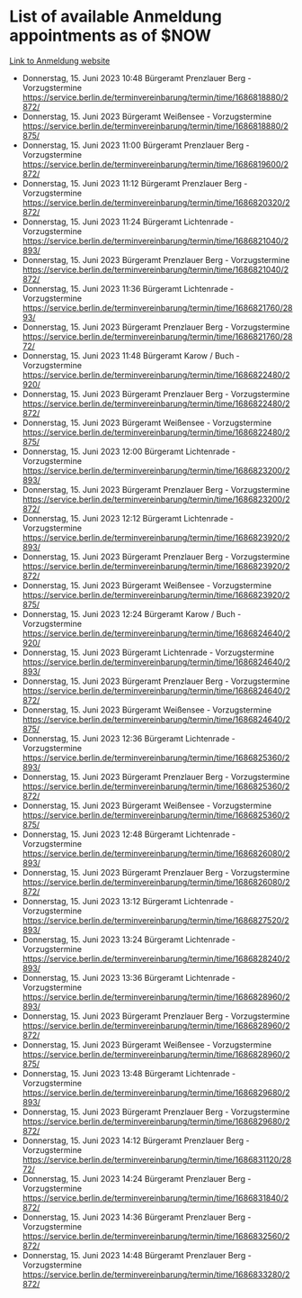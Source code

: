 # List of available Anmeldung appointments as of $NOW
[Link to Anmeldung website](https://service.berlin.de/terminvereinbarung/termin/tag.php?termin=1&anliegen[]=120686&dienstleisterlist=122210,122217,327316,122219,327312,122227,327314,122231,327346,122243,327348,122254,122252,329742,122260,329745,122262,329748,122271,327278,122273,327274,122277,327276,330436,122280,327294,122282,327290,122284,327292,122291,327270,122285,327266,122286,327264,122296,327268,150230,329760,122297,327286,122294,327284,122312,329763,122314,329775,122304,327330,122311,327334,122309,327332,317869,122281,327352,122279,329772,122283,122276,327324,122274,327326,122267,329766,122246,327318,122251,327320,122257,327322,122208,327298,122226,327300&herkunft=http%3A%2F%2Fservice.berlin.de%2Fdienstleistung%2F120686%2F)
- Donnerstag, 15. Juni 2023 10:48 Bürgeramt Prenzlauer Berg - Vorzugstermine https://service.berlin.de/terminvereinbarung/termin/time/1686818880/2872/
- Donnerstag, 15. Juni 2023  Bürgeramt Weißensee - Vorzugstermine https://service.berlin.de/terminvereinbarung/termin/time/1686818880/2875/
- Donnerstag, 15. Juni 2023 11:00 Bürgeramt Prenzlauer Berg - Vorzugstermine https://service.berlin.de/terminvereinbarung/termin/time/1686819600/2872/
- Donnerstag, 15. Juni 2023 11:12 Bürgeramt Prenzlauer Berg - Vorzugstermine https://service.berlin.de/terminvereinbarung/termin/time/1686820320/2872/
- Donnerstag, 15. Juni 2023 11:24 Bürgeramt Lichtenrade - Vorzugstermine https://service.berlin.de/terminvereinbarung/termin/time/1686821040/2893/
- Donnerstag, 15. Juni 2023  Bürgeramt Prenzlauer Berg - Vorzugstermine https://service.berlin.de/terminvereinbarung/termin/time/1686821040/2872/
- Donnerstag, 15. Juni 2023 11:36 Bürgeramt Lichtenrade - Vorzugstermine https://service.berlin.de/terminvereinbarung/termin/time/1686821760/2893/
- Donnerstag, 15. Juni 2023  Bürgeramt Prenzlauer Berg - Vorzugstermine https://service.berlin.de/terminvereinbarung/termin/time/1686821760/2872/
- Donnerstag, 15. Juni 2023 11:48 Bürgeramt Karow / Buch - Vorzugstermine https://service.berlin.de/terminvereinbarung/termin/time/1686822480/2920/
- Donnerstag, 15. Juni 2023  Bürgeramt Prenzlauer Berg - Vorzugstermine https://service.berlin.de/terminvereinbarung/termin/time/1686822480/2872/
- Donnerstag, 15. Juni 2023  Bürgeramt Weißensee - Vorzugstermine https://service.berlin.de/terminvereinbarung/termin/time/1686822480/2875/
- Donnerstag, 15. Juni 2023 12:00 Bürgeramt Lichtenrade - Vorzugstermine https://service.berlin.de/terminvereinbarung/termin/time/1686823200/2893/
- Donnerstag, 15. Juni 2023  Bürgeramt Prenzlauer Berg - Vorzugstermine https://service.berlin.de/terminvereinbarung/termin/time/1686823200/2872/
- Donnerstag, 15. Juni 2023 12:12 Bürgeramt Lichtenrade - Vorzugstermine https://service.berlin.de/terminvereinbarung/termin/time/1686823920/2893/
- Donnerstag, 15. Juni 2023  Bürgeramt Prenzlauer Berg - Vorzugstermine https://service.berlin.de/terminvereinbarung/termin/time/1686823920/2872/
- Donnerstag, 15. Juni 2023  Bürgeramt Weißensee - Vorzugstermine https://service.berlin.de/terminvereinbarung/termin/time/1686823920/2875/
- Donnerstag, 15. Juni 2023 12:24 Bürgeramt Karow / Buch - Vorzugstermine https://service.berlin.de/terminvereinbarung/termin/time/1686824640/2920/
- Donnerstag, 15. Juni 2023  Bürgeramt Lichtenrade - Vorzugstermine https://service.berlin.de/terminvereinbarung/termin/time/1686824640/2893/
- Donnerstag, 15. Juni 2023  Bürgeramt Prenzlauer Berg - Vorzugstermine https://service.berlin.de/terminvereinbarung/termin/time/1686824640/2872/
- Donnerstag, 15. Juni 2023  Bürgeramt Weißensee - Vorzugstermine https://service.berlin.de/terminvereinbarung/termin/time/1686824640/2875/
- Donnerstag, 15. Juni 2023 12:36 Bürgeramt Lichtenrade - Vorzugstermine https://service.berlin.de/terminvereinbarung/termin/time/1686825360/2893/
- Donnerstag, 15. Juni 2023  Bürgeramt Prenzlauer Berg - Vorzugstermine https://service.berlin.de/terminvereinbarung/termin/time/1686825360/2872/
- Donnerstag, 15. Juni 2023  Bürgeramt Weißensee - Vorzugstermine https://service.berlin.de/terminvereinbarung/termin/time/1686825360/2875/
- Donnerstag, 15. Juni 2023 12:48 Bürgeramt Lichtenrade - Vorzugstermine https://service.berlin.de/terminvereinbarung/termin/time/1686826080/2893/
- Donnerstag, 15. Juni 2023  Bürgeramt Prenzlauer Berg - Vorzugstermine https://service.berlin.de/terminvereinbarung/termin/time/1686826080/2872/
- Donnerstag, 15. Juni 2023 13:12 Bürgeramt Lichtenrade - Vorzugstermine https://service.berlin.de/terminvereinbarung/termin/time/1686827520/2893/
- Donnerstag, 15. Juni 2023 13:24 Bürgeramt Lichtenrade - Vorzugstermine https://service.berlin.de/terminvereinbarung/termin/time/1686828240/2893/
- Donnerstag, 15. Juni 2023 13:36 Bürgeramt Lichtenrade - Vorzugstermine https://service.berlin.de/terminvereinbarung/termin/time/1686828960/2893/
- Donnerstag, 15. Juni 2023  Bürgeramt Prenzlauer Berg - Vorzugstermine https://service.berlin.de/terminvereinbarung/termin/time/1686828960/2872/
- Donnerstag, 15. Juni 2023  Bürgeramt Weißensee - Vorzugstermine https://service.berlin.de/terminvereinbarung/termin/time/1686828960/2875/
- Donnerstag, 15. Juni 2023 13:48 Bürgeramt Lichtenrade - Vorzugstermine https://service.berlin.de/terminvereinbarung/termin/time/1686829680/2893/
- Donnerstag, 15. Juni 2023  Bürgeramt Prenzlauer Berg - Vorzugstermine https://service.berlin.de/terminvereinbarung/termin/time/1686829680/2872/
- Donnerstag, 15. Juni 2023 14:12 Bürgeramt Prenzlauer Berg - Vorzugstermine https://service.berlin.de/terminvereinbarung/termin/time/1686831120/2872/
- Donnerstag, 15. Juni 2023 14:24 Bürgeramt Prenzlauer Berg - Vorzugstermine https://service.berlin.de/terminvereinbarung/termin/time/1686831840/2872/
- Donnerstag, 15. Juni 2023 14:36 Bürgeramt Prenzlauer Berg - Vorzugstermine https://service.berlin.de/terminvereinbarung/termin/time/1686832560/2872/
- Donnerstag, 15. Juni 2023 14:48 Bürgeramt Prenzlauer Berg - Vorzugstermine https://service.berlin.de/terminvereinbarung/termin/time/1686833280/2872/
